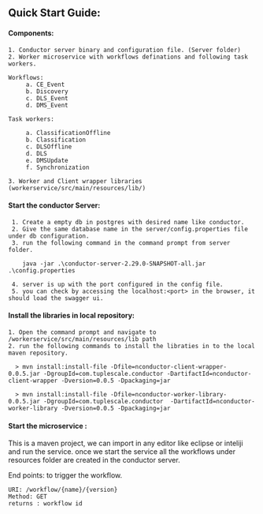 <h2>Quick Start Guide:</h2>

<h4>Components:</h4>

    1. Conductor server binary and configuration file. (Server folder)
    2. Worker microservice with workflows definations and following task workers.
    
    Workflows:
         a. CE_Event
         b. Discovery
         c. DLS_Event
         d. DMS_Event
         
    Task workers:
    
         a. ClassificationOffline
         b. Classification
         c. DLSOffline
         d. DLS
         e. DMSUpdate
         f. Synchronization
         
    3. Worker and Client wrapper libraries (workerservice/src/main/resources/lib/)

<h4>Start the conductor Server:</h4>
  
     1. Create a empty db in postgres with desired name like conductor.
     2. Give the same database name in the server/config.properties file under db configuration.
     3. run the following command in the command prompt from server folder.
       
        java -jar .\conductor-server-2.29.0-SNAPSHOT-all.jar .\config.properties 
        
     4. server is up with the port configured in the config file.
     5. you can check by accessing the localhost:<port> in the browser, it should load the swagger ui.
     
    
<h4>Install the libraries in local repository:</h4>

    1. Open the command prompt and navigate to /workerservice/src/main/resources/lib path
    2. run the following commands to install the libraties in to the local maven repository.
    
      > mvn install:install-file -Dfile=nconductor-client-wrapper-0.0.5.jar -DgroupId=com.tuplescale.conductor -DartifactId=nconductor-client-wrapper -Dversion=0.0.5 -Dpackaging=jar
      
      > mvn install:install-file -Dfile=nconductor-worker-library-0.0.5.jar -DgroupId=com.tuplescale.conductor  -DartifactId=nconductor-worker-library -Dversion=0.0.5 -Dpackaging=jar


<h4>Start the microservice :</h4>

  This is a maven project, we can import in any editor like eclipse or inteliji and run the service.
  once we start the service all the workflows under resources folder are created in the conductor server.
  
  End points: to trigger the workflow.
  
    URI: /workflow/{name}/{version}
    Method: GET
    returns : workflow id
    
    
    
   
